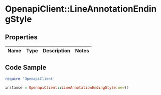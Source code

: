 # OpenapiClient::LineAnnotationEndingStyle

## Properties

Name | Type | Description | Notes
------------ | ------------- | ------------- | -------------

## Code Sample

```ruby
require 'OpenapiClient'

instance = OpenapiClient::LineAnnotationEndingStyle.new()
```



